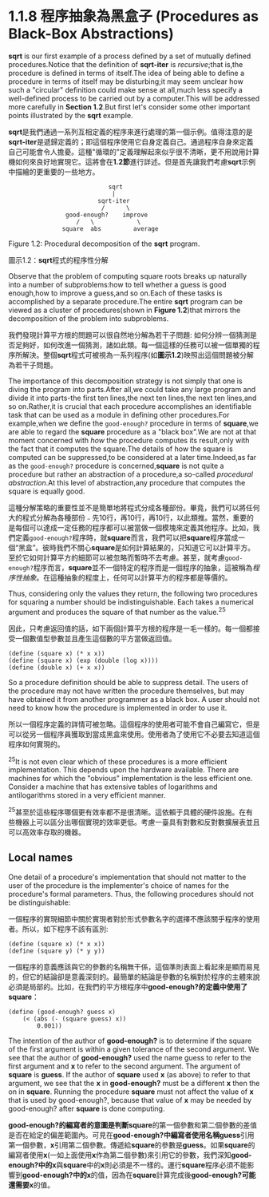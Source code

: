 # 1.1.8 程序抽象為黑盒子 (Procedures as Black-Box Abstractions)

**sqrt** is our first example of a process defined by a set of mutually defined procedures.Notice that the definition of **sqrt-iter** is *recursive*;that is,the procedure is defined in terms of itself.The idea of being able to define a procedure in terms of itself may be disturbing;it may seem unclear how such a "circular" definition could make sense at all,much less specify a well-defined process to be carried out by a computer.This will be addressed more carefully in **Section 1.2**.But first let's consider some other important points illustrated by the **sqrt** example.

**sqrt**是我們通過一系列互相定義的程序來進行處理的第一個示例。值得注意的是**sqrt-iter**是遞歸定義的；即這個程序使用它自身定義自己。通過程序自身來定義自己可能會令人擔憂。這種"循環的"定義理解起來似乎很不清晰，更不用說用計算機如何來良好地實現它。這將會在**1.2節**進行詳述。但是首先讓我們考慮**sqrt**示例中描繪的更重要的一些地方。

								sqrt
								 |
							 sqrt-iter
							  /      \
					good-enough?    improve
					   /   \			\
				   square  abs		   average
				   
Figure 1.2: Procedural decomposition of the **sqrt** program.

圖示1.2：**sqrt**程式的程序性分解

Observe that the problem of computing square roots breaks up naturally into a number of subproblems:how to tell whether a guess is good enough,how to improve a guess,and so on.Each of these tasks is accomplished by a separate procedure.The entire **sqrt** program can be viewed as a cluster of procedures(shown in **Figure 1.2**)that mirrors the decomposition of the problem into subproblems.

我們發現計算平方根的問題可以很自然地分解為若干子問題: 如何分辨一個猜測是否足夠好，如何改進一個猜測，諸如此類。每一個這樣的任務可以被一個單獨的程序所解決。整個**sqrt**程式可被視為一系列程序(如**圖示1.2**)映照出這個問題被分解為若干子問題。

The importance of this decomposition strategy is not simply that one is diving the program into parts.After all,we could take any large program and divide it into parts-the first ten lines,the next ten lines,the next ten lines,and so on.Rather,it is crucial that each procedure accomplishes an identifiable task that can be used as a module in defining other procedures.For example,when we define the `good-enough?` procedure in terms of **square**,we are able to regard the **square** procedure as a "black box".We are not at that moment concerned with *how* the procedure computes its result,only with the fact that it computes the square.The details of how the square is computed can be suppressed,to be considered at a later time.Indeed,as far as the `good-enough?` procedure is concerned,**square** is not quite a procedure but rather an abstraction of a procedure,a so-called *procedural abstraction*.At this level of abstraction,any procedure that computes the square is equally good.

這種分解策略的重要性並不是簡單地將程式分成各種部份。畢竟，我們可以將任何大的程式分解為各種部份﹣先10行，再10行，再10行，以此類推。當然，重要的是每個可以達成一定任務的程序都可以被當做一個模塊來定義其他程序。比如，我們定義`good-enough?`程序時，就**square**而言，我們可以把**square**程序當成一個“黑盒”。彼時我們不關心**square**是如何計算結果的，只知道它可以計算平方。至於它如何計算平方的細節可以被忽略而暫時不去考慮。甚至，就考慮`good-enough?`程序而言，**square**並不一個特定的程序而是一個程序的抽象，這被稱為*程序性抽象*。在這種抽象的程度上，任何可以計算平方的程序都是等價的。

Thus, considering only the values they return, the following two procedures for squaring a number should be indistinguishable. Each takes a numerical argument and produces the square of that number as the value.<sup>25</sup>

因此，只考慮返回值的話，如下兩個計算平方根的程序是一毛一樣的。每一個都接受一個數值型參數並且產生這個數的平方當做返回值。

	(define (square x) (* x x))
	(define (square x) (exp (double (log x))))
	(define (double x) (+ x x))
	
So a procedure definition should be able to suppress detail. The users of the procedure may not have written the procedure themselves, but may have obtained it from another programmer as a black box. A user should not need to know how the procedure is implemented in order to use it.

所以一個程序定義的詳情可被忽略。這個程序的使用者可能不會自己編寫它，但是可以從另一個程序員獲取到當成黑盒來使用。使用者為了使用它不必要去知道這個程序如何實現的。

<sup>25</sup>It is not even clear which of these procedures is a more efficient implementation. This depends upon the hardware available. There are machines for which the "obvious" implementation is the less efficient one. Consider a machine that has extensive tables of logarithms and antilogarithms stored in a very efficient manner.

<sup>25</sup>甚至於這些程序哪個更有效率都不是很清晰。這依賴于具體的硬件設施。在有些機器上可以區分出哪個實現的效率更低。考慮一臺具有對數和反對數擴展表並且可以高效率存取的機器。

## Local names
One detail of a procedure's implementation that should not matter to the user of the procedure is the implementer's choice of names for the procedure's formal parameters. Thus, the following procedures should not be distinguishable:

一個程序的實現細節中關於實現者對於形式參數名字的選擇不應該關乎程序的使用者。所以，如下程序不該有區別:

	(define (square x) (* x x))
	(define (square y) (* y y))
	
一個程序的意義應該與它的參數的名稱無干係，這個準則表面上看起來是顯而易見的，但它的結論卻是意義深刻的。最簡單的結論是參數的名稱對於程序的主體來說必須是局部的。比如，在我們的平方根程序中**good-enough?**的定義中使用了**square**：

	(define (good-enough? guess x)
		(< (abs (- (square guess) x))
			0.001))
			
The intention of the author of **good-enough?** is to determine if the square of the first argument is within a given tolerance of the second argument. We see that the author of **good-enough?** used the name guess to refer  to the first argument and **x** to refer to the second argument. The argument of **square** is **guess**. If the author of **square** used **x** (as above) to refer to that argument, we see that the **x** in **good-enough?** must be a different **x** then the on in **square**. Running the procedure **square** must not affect the value of **x** that is used by good-enough?, because that value of **x** may be needed by good-enough? after **square** is done computing.
			
**good-enough?**的編寫者的意圖是判斷**square**的第一個參數和第二個參數的差值是否在給定的偏差範圍內。可見在**good-enough?**中編寫者使用名稱**guess**引用第一個參數，**x**引用第二個參數。傳遞給**square**的參數是**guess**。如果**square**的編寫者使用**x**(一如上面使用**x**作為第二個參數)來引用它的參數，我們深知**good-enough?**中的**x**與**square**中的**x**則必須是不一樣的。運行**square**程序必須不能影響到**good-enough?**中的**x**的值，因為在**square**計算完成後**good-enough?**可能還需要**x**的值。
